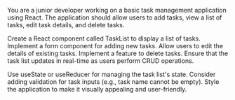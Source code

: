 You are a junior developer working on a basic task management application using React. The application should allow users to add tasks, view a list of tasks, edit task details, and delete tasks.

Create a React component called TaskList to display a list of tasks.
Implement a form component for adding new tasks.
Allow users to edit the details of existing tasks.
Implement a feature to delete tasks.
Ensure that the task list updates in real-time as users perform CRUD operations.

Use useState or useReducer for managing the task list's state.
Consider adding validation for task inputs (e.g., task name cannot be empty).
Style the application to make it visually appealing and user-friendly.
